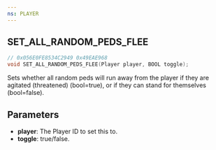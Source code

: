 ```yaml
---
ns: PLAYER
---
```

## SET_ALL_RANDOM_PEDS_FLEE

```c
// 0x056E0FE8534C2949 0x49EAE968
void SET_ALL_RANDOM_PEDS_FLEE(Player player, BOOL toggle);
```

Sets whether all random peds will run away from the player if they are agitated (threatened) (bool=true), or if they can stand for themselves (bool=false).

## Parameters
* **player**: The Player ID to set this to.
* **toggle**: true/false.

